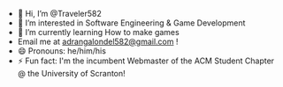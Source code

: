 - 👋 Hi, I’m @Traveler582
- 👀 I’m interested in Software Engineering & Game Development
- 🌱 I’m currently learning How to make games
- Email me at adrangalondel582@gmail.com !
- 😄 Pronouns: he/him/his
- ⚡ Fun fact: I'm the incumbent Webmaster of the ACM Student Chapter @ the University of Scranton!

<!---
Traveler582/Traveler582 is a ✨ special ✨ repository because its `README.md` (this file) appears on your GitHub profile.
You can click the Preview link to take a look at your changes.
--->
